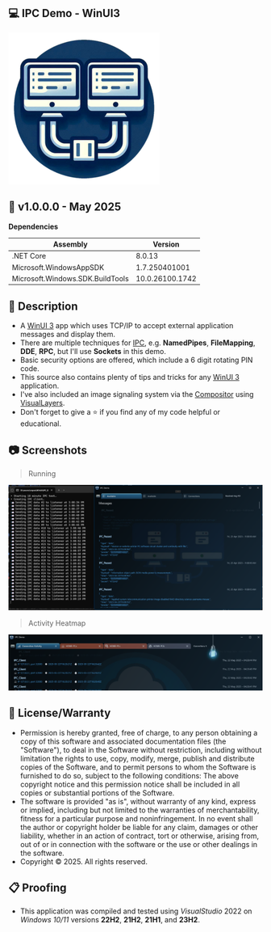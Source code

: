 ## 💻 IPC Demo - WinUI3

![Icon](Server/Assets/AppIcon.png)

## 📝 v1.0.0.0 - May 2025

**Dependencies**

| Assembly | Version |
| ---- | ---- |
| .NET Core | 8.0.13 |
| Microsoft.WindowsAppSDK | 1.7.250401001 |
| Microsoft.Windows.SDK.BuildTools | 10.0.26100.1742 |

## 📰 Description
- A [WinUI 3](https://learn.microsoft.com/en-us/windows/apps/winui/winui3/) app which uses TCP/IP to accept external application messages and display them.
- There are multiple techniques for [IPC](https://learn.microsoft.com/en-us/windows/win32/ipc/interprocess-communications), e.g. **NamedPipes**, **FileMapping**, **DDE**, **RPC**, but I'll use **Sockets** in this demo.
- Basic security options are offered, which include a 6 digit rotating PIN code.
- This source also contains plenty of tips and tricks for any [WinUI 3](https://learn.microsoft.com/en-us/windows/apps/winui/winui3/) application.
- I've also included an image signaling system via the [Compositor](https://learn.microsoft.com/en-us/windows/windows-app-sdk/api/winrt/microsoft.ui.composition.compositor?view=windows-app-sdk-1.7) using [VisualLayers](https://learn.microsoft.com/en-us/windows/windows-app-sdk/api/winrt/microsoft.ui.composition.visual?view=windows-app-sdk-1.7).
- Don't forget to give a ⭐ if you find any of my code helpful or educational.
 
## 📷 Screenshots

> Running

![Active](Server/Assets/Screenshot1.png)

> Activity Heatmap

![HeatMap](Server/Assets/Screenshot2.png)

## 🧾 License/Warranty
* Permission is hereby granted, free of charge, to any person obtaining a copy of this software and associated documentation files (the "Software"), to deal in the Software without restriction, including without limitation the rights to use, copy, modify, merge, publish and distribute copies of the Software, and to permit persons to whom the Software is furnished to do so, subject to the following conditions: The above copyright notice and this permission notice shall be included in all copies or substantial portions of the Software.
* The software is provided "as is", without warranty of any kind, express or implied, including but not limited to the warranties of merchantability, fitness for a particular purpose and noninfringement. In no event shall the author or copyright holder be liable for any claim, damages or other liability, whether in an action of contract, tort or otherwise, arising from, out of or in connection with the software or the use or other dealings in the software.
* Copyright © 2025. All rights reserved.

## 📋 Proofing
* This application was compiled and tested using *VisualStudio* 2022 on *Windows 10/11* versions **22H2**, **21H2**, **21H1**, and **23H2**.

